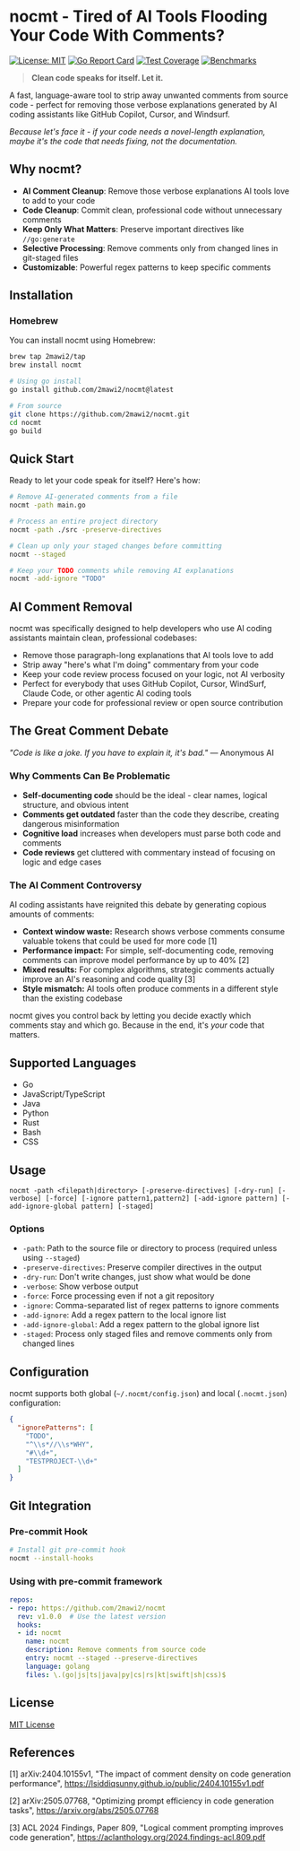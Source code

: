 # nocmt - Tired of AI Tools Flooding Your Code With Comments?

[![License: MIT](https://img.shields.io/badge/License-MIT-yellow.svg)](https://opensource.org/licenses/MIT)
[![Go Report Card](https://goreportcard.com/badge/github.com/2mawi2/nocmt)](https://goreportcard.com/report/github.com/2mawi2/nocmt)
[![Test Coverage](https://img.shields.io/badge/coverage-65%25-yellowgreen)](https://github.com/2mawi2/nocmt/actions)
[![Benchmarks](https://img.shields.io/badge/benchmarks-view%20results-blue)](https://github.com/2mawi2/nocmt/blob/main/benchmarks/latest.txt)

> **Clean code speaks for itself. Let it.**

A fast, language-aware tool to strip away unwanted comments from source code - perfect for removing those verbose explanations generated by AI coding assistants like GitHub Copilot, Cursor, and Windsurf.

*Because let's face it - if your code needs a novel-length explanation, maybe it's the code that needs fixing, not the documentation.*

## Why nocmt?

- **AI Comment Cleanup**: Remove those verbose explanations AI tools love to add to your code
- **Code Cleanup**: Commit clean, professional code without unnecessary comments
- **Keep Only What Matters**: Preserve important directives like `//go:generate`
- **Selective Processing**: Remove comments only from changed lines in git-staged files
- **Customizable**: Powerful regex patterns to keep specific comments

## Installation

### Homebrew

You can install nocmt using Homebrew:

```bash
brew tap 2mawi2/tap
brew install nocmt
```

```bash
# Using go install
go install github.com/2mawi2/nocmt@latest

# From source
git clone https://github.com/2mawi2/nocmt.git
cd nocmt
go build
```

## Quick Start

Ready to let your code speak for itself? Here's how:

```bash
# Remove AI-generated comments from a file
nocmt -path main.go

# Process an entire project directory
nocmt -path ./src -preserve-directives

# Clean up only your staged changes before committing
nocmt --staged

# Keep your TODO comments while removing AI explanations
nocmt -add-ignore "TODO"
```

## AI Comment Removal

nocmt was specifically designed to help developers who use AI coding assistants maintain clean, professional codebases:

- Remove those paragraph-long explanations that AI tools love to add
- Strip away "here's what I'm doing" commentary from your code
- Keep your code review process focused on your logic, not AI verbosity
- Perfect for everybody that uses GitHub Copilot, Cursor, WindSurf, Claude Code, or other agentic AI coding tools
- Prepare your code for professional review or open source contribution

## The Great Comment Debate

*"Code is like a joke. If you have to explain it, it's bad."* — Anonymous AI

### Why Comments Can Be Problematic

- **Self-documenting code** should be the ideal - clear names, logical structure, and obvious intent
- **Comments get outdated** faster than the code they describe, creating dangerous misinformation
- **Cognitive load** increases when developers must parse both code and comments
- **Code reviews** get cluttered with commentary instead of focusing on logic and edge cases

### The AI Comment Controversy

AI coding assistants have reignited this debate by generating copious amounts of comments:

- **Context window waste:** Research shows verbose comments consume valuable tokens that could be used for more code [1]
- **Performance impact:** For simple, self-documenting code, removing comments can improve model performance by up to 40% [2]
- **Mixed results:** For complex algorithms, strategic comments actually improve an AI's reasoning and code quality [3]
- **Style mismatch:** AI tools often produce comments in a different style than the existing codebase

nocmt gives you control back by letting you decide exactly which comments stay and which go. Because in the end, it's _your_ code that matters.

## Supported Languages

- Go
- JavaScript/TypeScript
- Java
- Python
- Rust
- Bash
- CSS

## Usage

```
nocmt -path <filepath|directory> [-preserve-directives] [-dry-run] [-verbose] [-force] [-ignore pattern1,pattern2] [-add-ignore pattern] [-add-ignore-global pattern] [-staged]
```

### Options

- `-path`: Path to the source file or directory to process (required unless using `--staged`)
- `-preserve-directives`: Preserve compiler directives in the output
- `-dry-run`: Don't write changes, just show what would be done
- `-verbose`: Show verbose output
- `-force`: Force processing even if not a git repository
- `-ignore`: Comma-separated list of regex patterns to ignore comments
- `-add-ignore`: Add a regex pattern to the local ignore list
- `-add-ignore-global`: Add a regex pattern to the global ignore list
- `-staged`: Process only staged files and remove comments only from changed lines

## Configuration

nocmt supports both global (`~/.nocmt/config.json`) and local (`.nocmt.json`) configuration:

```json
{
  "ignorePatterns": [
    "TODO",
    "^\\s*//\\s*WHY",
    "#\\d+",
    "TESTPROJECT-\\d+"
  ]
}
```

## Git Integration

### Pre-commit Hook

```bash
# Install git pre-commit hook
nocmt --install-hooks
```

### Using with pre-commit framework

```yaml
repos:
- repo: https://github.com/2mawi2/nocmt
  rev: v1.0.0  # Use the latest version
  hooks:
  - id: nocmt
    name: nocmt
    description: Remove comments from source code
    entry: nocmt --staged --preserve-directives
    language: golang
    files: \.(go|js|ts|java|py|cs|rs|kt|swift|sh|css)$
```

## License

[MIT License](LICENSE)

## References

[1] arXiv:2404.10155v1, "The impact of comment density on code generation performance", https://lsiddiqsunny.github.io/public/2404.10155v1.pdf

[2] arXiv:2505.07768, "Optimizing prompt efficiency in code generation tasks", https://arxiv.org/abs/2505.07768

[3] ACL 2024 Findings, Paper 809, "Logical comment prompting improves code generation", https://aclanthology.org/2024.findings-acl.809.pdf 